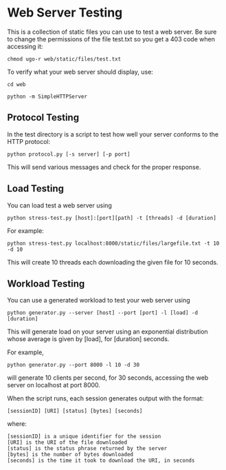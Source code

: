 # Web Server Testing

This is a collection of static files you can use to test a web
server. Be sure to change the permissions of the file test.txt so you
get a 403 code when accessing it:

```
chmod ugo-r web/static/files/test.txt
```

To verify what your web server should display, use:

```
cd web
```

```
python -m SimpleHTTPServer
```

## Protocol Testing

In the test directory is a script to test how well your server
conforms to the HTTP protocol:

```
python protocol.py [-s server] [-p port]
```

This will send various messages and check for the proper response.

## Load Testing

You can load test a web server using

```
python stress-test.py [host]:[port][path] -t [threads] -d [duration]
```

For example:

```
python stress-test.py localhost:8000/static/files/largefile.txt -t 10 -d 10
```

This will create 10 threads each downloading the given file for 10
seconds.

## Workload Testing

You can use a generated workload to test your web server using

```
python generator.py --server [host] --port [port] -l [load] -d [duration]
```

This will generate load on your server using an exponential
distribution whose average is given by [load], for [duration] seconds.

For example,

```
python generator.py --port 8000 -l 10 -d 30
```

will generate 10 clients per second, for 30 seconds, accessing the web
server on localhost at port 8000.

When the script runs, each session generates output with the format:

```
[sessionID] [URI] [status] [bytes] [seconds]
```

where:

```
[sessionID] is a unique identifier for the session
[URI] is the URI of the file downloaded
[status] is the status phrase returned by the server
[bytes] is the number of bytes downloaded
[seconds] is the time it took to download the URI, in seconds
```
